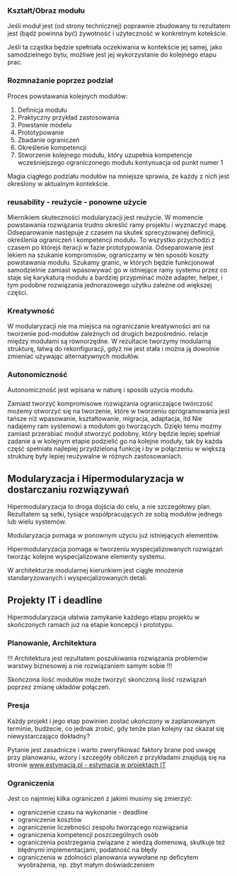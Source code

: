 
### Kształt/Obraz modułu

Jeśli moduł jest (od strony technicznej) poprawnie zbudowany to rezultatem jest (bądź powinna być) żywotność i użyteczność w konkretnym kotekście.

Jeśli ta cząstka będzie spełniała oczekiwania w kontekście jej samej, jako samodzielnego bytu, możliwe jest jej wykorzystanie do kolejnego etapu prac.

### Rozmnażanie poprzez podział

Proces powstawania kolejnych modułów:
1. Definicja modułu
2. Praktyczny przykład zastosowania
3. Powstanie modelu
4. Prototypowanie
5. Zbadanie ograniczeń
6. Określenie kompetencji
7. Stworzenie kolejnego modułu, który uzupełnia kompetencje wcześniejszego ograniczonego modułu
   kontynuacja od punkt numer 1


Magia ciągłego podziału modułów na mniejsze sprawia, że każdy z nich jest określony w aktualnym kontekście.

### reusability - reużycie - ponowne użycie

Miernikiem skuteczności modularyzacji jest reużycie.
W momencie powstawania rozwiązania trudno określić ramy projektu i wyznaczyć mapę.
Odseparowanie następuje z czasem na skutek sprecyzowanej definicji, określenia ograniczeń i kompetencji modułu.
To wszystko przychodzi z czasem po którejś iteracji w fazie prototypowania.
Odseparowanie jest lekiem na szukanie kompromisów, ograniczamy w ten sposób koszty powstawania modułu.
Szukamy granic, w których będzie funkcjonował samodzielnie zamiast wpasowywać go w istniejące ramy systemu
przez co staje się karykaturą modułu a bardziej przypminać może adapter, helper, i tym podobne rozwiązania jednorazowego użytku
zależne od większej części.

### Kreatywność

W modularyzacji nie ma miejsca na ograniczanie kreatywności ani na tworzenie pod-modułów zależnych od drugich bezpośrednio.
relacje między modułami są równorzędne.
W rezultacie tworzymy modularną strukturę, łatwą do rekonfiguracji, gdyż nie jest stała i można ją dowolnie zmieniać
używając alternatywnych modułów.


### Autonomiczność

Autonomiczność jest wpisana w naturę i sposób użycia modułu.

Zamiast tworzyć kompromisowe rozwiązania ograniczające twórczość możemy otworzyć się na tworzenie, które w tworzeniu oprogramowania jest tańsze
niż wpasowanie, kształtowanie, migracja, adaptacja, itd
Nie nadajemy ram systemowi a modułom go tworzących.
Dzięki temu możmy zamiast przerabiać moduł stworzyć podobny, który będzie lepiej spełniał zadanie a w kolejnym etapie
podzielić go na kolejne moduły, tak by każda część spełniała najlepiej przydzieloną funkcję i by w połączeniu w większą strukturę były
lepiej reużywalne w różnych zastosowaniach.


## Modularyzacja i Hipermodularyzacja w dostarczaniu rozwiązywań

Hipermodularyzacja to droga dojścia do celu, a nie szczegółowy plan.
Rezultatem są setki, tysiące współpracujących ze sobą modułów jednego lub wielu systemów.

Modularyzacja pomaga w ponownym użyciu już istniejących elementów.

Hipermodularyzacja pomaga w tworzeniu wyspecjalizowanych rozwiązań tworząc kolejne wyspecjalizowane elementy systemu.

W architekturze modularnej kierunkiem jest ciągłe mnożenie standaryzowanych i wyspecjalizowanych detali.


## Projekty IT i deadline

Hipermodularyzacja ułatwia zamykanie każdego etapu projektu w skończonych ramach już na etapie koncepcji i prototypu.

### Planowanie, Architektura

!!! Architektura jest rezultatem poszukiwania rozwiązania problemów warstwy biznesowej a nie rozwiązaniem samym sobie !!!

Skończona ilość modułów może tworzyć skończoną ilość rozwiązań poprzez zmianę układów połączeń.


### Presja


Każdy projekt i jego etap powinien zostać ukończony w zaplanowanym terminie, budżecie, co jednak zrobić, gdy tenże plan kolejny raz okazał się niewystarczająco dokładny?


Pytanie jest zasadnicze i warto zweryfikować faktory brane pod uwagę przy planowaniu, wzory i szczegóły obliczeń z przykładami znajdują się na stronie [www.estymacja.pl - estymacja w projektach IT](https://www.estymacja.pl/)

### Ograniczenia

Jest co najmniej kilka ograniczeń z jakimi musimy się zmierzyć:
+ ograniczenie czasu na wykonanie - deadline
+ ograniczenie kosztów
+ ograniczenie liczebności zespołu tworzącego rozwiązania
+ ograniczenia kompetencji poszczególnych osób
+ ograniczenia postrzegania związane z wiedzą domenową, skutkuje też błędnymi implementacjami, podatność na błędy
+ ograniczenia w zdolności planowania wywołane np deficytem wyobrażenia, np. zbyt małym doświadczeniem 
